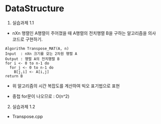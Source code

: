 # DataStructure

1. 실습과제 1.1
- nXn 행렬인 A행렬이 주어졌을 때 A행렬의 전치행렬 B을 구하는 알고리즘을 의사코드로 구현하기.
```
Algorithm Transpose_MAT(A, n)
Input  : nXn 크기를 갖는 2차원 행렬 A
Output : 행렬 A의 전치행렬 B
for i <- 0 to n-1 do
  for j <- 0 to n-1 do
    B[j,i] <- A[i,j]
return B
```

- 위 알고리즘의 시간 복잡도를 계산하여 빅오 표기법으로 표현
* 중첩 for문이 나오므로 : O(n^2)

2. 실습과제 1.2
- Transpose.cpp
